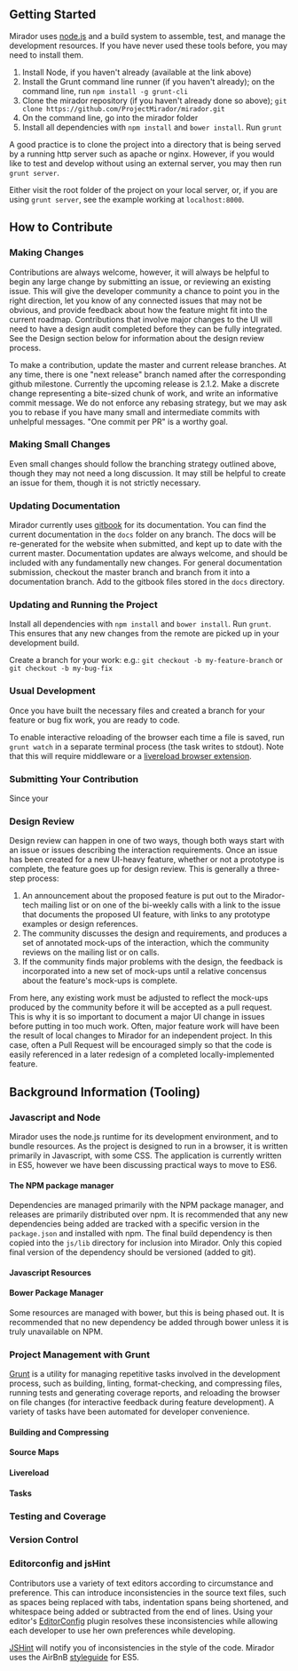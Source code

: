 ## Getting Started

Mirador uses [node.js](http://nodejs.org/) and a build system to assemble, test, and manage the development resources. If you have never used these tools before, you may need to install them.

 1. Install Node, if you haven't already (available at the link above)  
 2. Install the Grunt command line runner (if you haven't already); on the command line, run `npm install -g grunt-cli`  
 3. Clone the mirador repository (if you haven't already done so above); `git clone https://github.com/ProjectMirador/mirador.git`
 4. On the command line, go into the mirador folder
 5. Install all dependencies with `npm install` and `bower install`. Run `grunt`

A good practice is to clone the project into a directory that is being served by a running http server such as apache or nginx. However, if you would like to test and develop without using an external server, you may then run `grunt server`.

Either visit the root folder of the project on your local server, or, if you are using `grunt server`, see the example working at `localhost:8000`.

## How to Contribute
### Making Changes 
Contributions are always welcome, however, it will always be helpful to begin any large change by submitting an issue, or reviewing an existing issue. This will give the developer community a chance to point you in the right direction, let you know of any connected issues that may not be obvious, and provide feedback about how the feature might fit into the current roadmap. Contributions that involve major changes to the UI will need to have a design audit completed before they can be fully integrated. See the Design section below for information about the design review process.

To make a contribution, update the master and current release branches. At any time, there is one "next release" branch named after the corresponding github milestone. Currently the upcoming release is 2.1.2. Make a discrete change representing a bite-sized chunk of work, and write an informative commit message. We do not enforce any rebasing strategy, but we may ask you to rebase if you have many small and intermediate commits with unhelpful messages. "One commit per PR" is a worthy goal.
### Making Small Changes
Even small changes should follow the branching strategy outlined above, though they may not need a long discussion. It may still be helpful to create an issue for them, though it is not strictly necessary.
### Updating Documentation
Mirador currently uses [gitbook](https://github.com/GitbookIO/gitbook) for its documentation. You can find the current documentation in the `docs` folder on any branch. The docs will be re-generated for the website when submitted, and kept up to date with the current master.
Documentation updates are always welcome, and should be included with any fundamentally new changes. For general documentation submission, checkout the master branch and branch from it into a documentation branch. Add to the gitbook files stored in the `docs` directory.
### Updating and Running the Project
Install all dependencies with `npm install` and `bower install`. Run `grunt`. This ensures that any new changes from the remote are picked up in your development build.

Create a branch for your work:
e.g.: `git checkout -b my-feature-branch` or `git checkout -b my-bug-fix`

### Usual Development
Once you have built the necessary files and created a branch for your feature or bug fix work, you are ready to code. 

To enable interactive reloading of the browser each time a file is saved, run `grunt watch` in a separate terminal process (the task writes to stdout). Note that this will require middleware or a [livereload browser extension](http://feedback.livereload.com/knowledgebase/articles/86242-how-do-i-install-and-use-the-browser-extensions). 
### Submitting Your Contribution
Since your 
### Design Review
Design review can happen in one of two ways, though both ways start with an issue or issues describing the interaction requirements. Once an issue has been created for a new UI-heavy feature, whether or not a prototype is complete, the feature goes up for design review. This is generally a three-step process:
1. An announcement about the proposed feature is put out to the Mirador-tech mailing list or on one of the bi-weekly calls with a link to the issue that documents the proposed UI feature, with links to any prototype examples or design references.
2. The community discusses the design and requirements, and produces a set of annotated mock-ups of the interaction, which the community reviews on the mailing list or on calls.
3. If the community finds major problems with the design, the feedback is incorporated into a new set of mock-ups until a relative concensus about the feature's mock-ups is complete.

From here, any existing work must be adjusted to reflect the mock-ups produced by the community before it will be accepted as a pull request. This is why it is so important to document a major UI change in issues before putting in too much work. Often, major feature work will have been the result of local changes to Mirador for an independent project. In this case, often a Pull Request will be encouraged simply so that the code is easily referenced in a later redesign of a completed locally-implemented feature.
## Background Information (Tooling)
### Javascript and Node
Mirador uses the node.js runtime for its development environment, and to bundle resources. As the project is designed to run in a browser, it is written primarily in Javascript, with some CSS. The application is currently written in ES5, however we have been discussing practical ways to move to ES6.
#### The NPM package manager
Dependencies are managed primarily with the NPM package manager, and releases are primarily distributed over npm. It is recommended that any new dependencies being added are tracked with a specific version in the `package.json` and installed with npm. The final build dependency is then copied into the `js/lib` directory for inclusion into Mirador. Only this copied final version of the dependency should be versioned (added to git).
#### Javascript Resources
#### Bower Package Manager
Some resources are managed with bower, but this is being phased out. It is recommended that no new dependency be added through bower unless it is truly unavailable on NPM.
### Project Management with Grunt
[Grunt](http://gruntjs.com/) is a utility for managing repetitive tasks involved in the development process, such as building, linting, format-checking, and compressing files, running tests and generating coverage reports, and reloading the browser on file changes (for interactive feedback during feature development). A variety of tasks have been automated for developer convenience.
#### Building and Compressing
#### Source Maps
#### Livereload
#### Tasks
### Testing and Coverage
### Version Control
### Editorconfig and jsHint
Contributors use a variety of text editors according to circumstance and preference. This can introduce inconsistencies in the source text files, such as spaces being replaced with tabs, indentation spans being shortened, and whitespace being added or subtracted from the end of lines. Using your editor's [EditorConfig](http://editorconfig.org/) plugin resolves these inconsistencies while allowing each developer to use her own preferences while developing.

[JSHint](http://jshint.com) will notify you of inconsistencies in the style of the code. Mirador uses the AirBnB [styleguide](https://github.com/airbnb/javascript/tree/es5-deprecated/es5) for ES5. 

